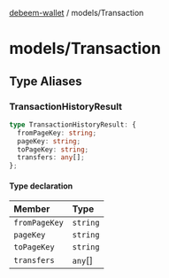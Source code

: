 [debeem-wallet](../README.md) / models/Transaction

# models/Transaction

## Type Aliases

### TransactionHistoryResult

```ts
type TransactionHistoryResult: {
  fromPageKey: string;
  pageKey: string;
  toPageKey: string;
  transfers: any[];
};
```

#### Type declaration

| Member | Type |
| :------ | :------ |
| `fromPageKey` | `string` |
| `pageKey` | `string` |
| `toPageKey` | `string` |
| `transfers` | `any`[] |
